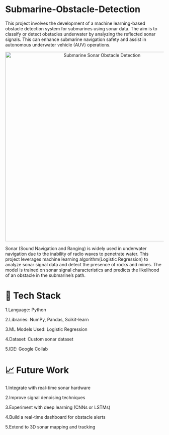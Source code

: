 
# Submarine-Obstacle-Detection

This project involves the development of a machine learning-based obstacle detection system for submarines using sonar data. The aim is to classify or detect obstacles underwater by analyzing the reflected sonar signals. This can enhance submarine navigation safety and assist in autonomous underwater vehicle (AUV) operations.

<p align="center">
  <img src="https://media1.giphy.com/media/v1.Y2lkPTc5MGI3NjExYXkzYTUwNnpmbHgwbmZmMDg5bGM0M3AzdzQ1OW1xbXBsMnFncHRncCZlcD12MV9pbnRlcm5hbF9naWZfYnlfaWQmY3Q9Zw/4xGCaTMCO59le/giphy.gif" alt="Submarine Sonar Obstacle Detection" width="600"/>
</p>


Sonar (Sound Navigation and Ranging) is widely used in underwater navigation due to the inability of radio waves to penetrate water. This project leverages machine learning algorithm(Logistic Regression) to analyze sonar signal data and detect the presence of rocks and mines. The model is trained on sonar signal characteristics and predicts the likelihood of an obstacle in the submarine’s path.


# 🧰 Tech Stack
1.Language: Python

2.Libraries: NumPy, Pandas, Scikit-learn

3.ML Models Used: Logistic Regression

4.Dataset: Custom sonar dataset

5.IDE: Google Collab

# 📈 Future Work
1.Integrate with real-time sonar hardware

2.Improve signal denoising techniques

3.Experiment with deep learning (CNNs or LSTMs)

4.Build a real-time dashboard for obstacle alerts

5.Extend to 3D sonar mapping and tracking
